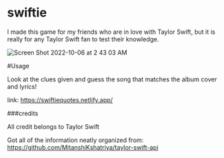 # swiftie

I made this game for my friends who are in love with Taylor Swift, but it is really for any Taylor Swift fan to test their knowledge.

![Screen Shot 2022-10-06 at 2 43 03 AM](https://user-images.githubusercontent.com/48599109/194281157-0e8bac24-c6c3-4545-9e77-96bde3dd7b92.png)

#Usage

Look at the clues given and guess the song that matches the album cover and lyrics!

link: https://swiftiequotes.netlify.app/

###credits

All credit belongs to Taylor Swift

Got all of the information neatly organized from: https://github.com/MitanshiKshatriya/taylor-swift-api


